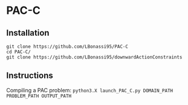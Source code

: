 # PAC-C

## Installation
```
git clone https://github.com/LBonassi95/PAC-C
cd PAC-C/
git clone https://github.com/LBonassi95/downwardActionConstraints
```

## Instructions
Compiling a PAC problem: ``` python3.X launch_PAC_C.py DOMAIN_PATH PROBLEM_PATH OUTPUT_PATH ```
